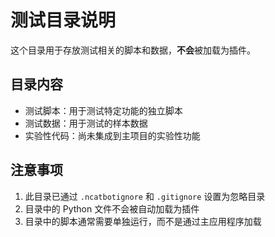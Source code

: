 # 测试目录说明

这个目录用于存放测试相关的脚本和数据，**不会**被加载为插件。

## 目录内容

- 测试脚本：用于测试特定功能的独立脚本
- 测试数据：用于测试的样本数据
- 实验性代码：尚未集成到主项目的实验性功能

## 注意事项

1. 此目录已通过 `.ncatbotignore` 和 `.gitignore` 设置为忽略目录
2. 目录中的 Python 文件不会被自动加载为插件
3. 目录中的脚本通常需要单独运行，而不是通过主应用程序加载